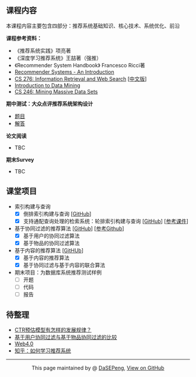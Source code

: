 ## 课程内容

本课程内容主要包含四部分：推荐系统基础知识、核心技术、系统优化、前沿

**课程参考资料：**
- 《推荐系统实践》项亮著
- 《深度学习推荐系统》王喆著（强推）
- 《Recommender System Handbook》 Francesco Ricci著
- [Recommender Systems - An Introduction](http://recommenderbook.net/)
- [CS 276: Information Retrieval and Web Search](https://web.stanford.edu/class/cs276/)  [[中文版](http://staff.ustc.edu.cn/~network/ir/)]
- [Introduction to Data Mining](https://www-users.cs.umn.edu/~kumar001/dmbook/index.php)
- [CS 246: Mining Massive Data Sets](http://web.stanford.edu/class/cs246/)

**期中测试：大众点评推荐系统架构设计**
- [题目](mid-term-test/dianping_RecSys_request.pdf)
- [解答](mid-term-test/dianping_RecSys_solution.pdf)

**论文阅读**
- TBC

**期末Survey**
- TBC

## 课堂项目
- 索引构建与查询
  - [x] 倒排索引构建与查询 [[GitHub](https://github.com/DaSEPeng/RecSys/tree/master/lab_1_2_inverted_indices_and_query)]
  - [x] 支持通配查询处理的检索系统：轮排索引构建与查询 [[GitHub](https://github.com/DaSEPeng/RecSys/tree/master/lab_3_4_permuterm_indices_and_query)] [[参考课件](https://wenku.baidu.com/view/82397684b04e852458fb770bf78a6529657d356a.html)]
- 基于协同过滤的推荐算法 [[GitHub](https://github.com/DaSEPeng/RecSys/tree/master/lab_5678_collaborative_filtering)] [[参考Github](https://github.com/Magic-Bubble)]
  - [x] 基于用户的协同过滤算法
  - [x] 基于物品的协同过滤算法
- 基于内容的推荐算法 [[GitHUb](https://github.com/DaSEPeng/RecSys/tree/master/lab_9101112_content_based_and_mixed_rec)]
  - [x] 基于内容的推荐算法
  - [x] 基于协同过滤与基于内容的联合算法
- 期末项目：为数据库系统推荐测试样例
  - [ ] 开题
  - [ ] 代码
  - [ ] 报告

## 待整理
- [CTR预估模型有怎样的发展规律？](https://www.zhihu.com/question/363531892/answer/1062392197)
- [基于用户协同过滤与基于物品协同过滤的比较](https://blog.csdn.net/shenxiaoming77/article/details/51566481)
- [Web4.0](https://blog.csdn.net/sinat_29485667/article/details/81147705)
- [知乎：如何学习推荐系统](https://www.zhihu.com/question/21251105)


------------------------------------------------------------

<div style="text-align:center;">
This page maintained by @ <a href="https://dasepeng.github.io/">DaSEPeng</a>, 	
<a href="https://github.com/DaSEPeng/RecSys/">View on GitHub</a>
</div>
